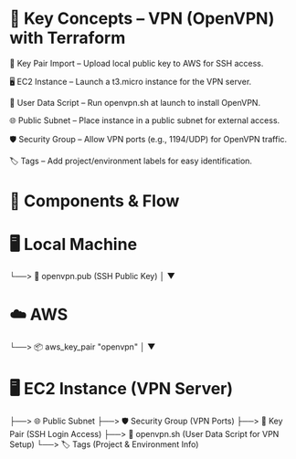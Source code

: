 # 🔐 Key Concepts – VPN (OpenVPN) with Terraform

🔑 Key Pair Import – Upload local public key to AWS for SSH access.

🖥️ EC2 Instance – Launch a t3.micro instance for the VPN server.

📄 User Data Script – Run openvpn.sh at launch to install OpenVPN.

🌐 Public Subnet – Place instance in a public subnet for external access.

🛡️ Security Group – Allow VPN ports (e.g., 1194/UDP) for OpenVPN traffic.

🏷️ Tags – Add project/environment labels for easy identification.


# 🧱 Components & Flow

# 🖥️ Local Machine
   └──> 🔑 openvpn.pub (SSH Public Key)
             │
           ▼
 # ☁️ AWS
   └──> 📦 aws_key_pair "openvpn"
             │
             ▼
 # 🖥️ EC2 Instance (VPN Server)
   ├──> 🌐 Public Subnet
   ├──> 🛡️ Security Group (VPN Ports)
   ├──> 🔑 Key Pair (SSH Login Access)
   ├──> 📄 openvpn.sh (User Data Script for VPN Setup)
   └──> 🏷️ Tags (Project & Environment Info)